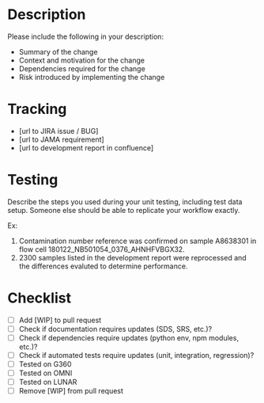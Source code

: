 # Description

Please include the following in your description:

* Summary of the change
* Context and motivation for the change
* Dependencies required for the change
* Risk introduced by implementing the change

# Tracking

* [url to JIRA issue / BUG]
* [url to JAMA requirement]
* [url to development report in confluence]

# Testing

Describe the steps you used during your unit testing, including test data setup. Someone else should be able to replicate your workflow exactly.

Ex:

1. Contamination number reference was confirmed on sample A8638301 in flow cell 180122_NB501054_0376_AHNHFVBGX32. 
2. 2300 samples listed in the development report were reprocessed and the differences evaluted to determine performance.


# Checklist
- [ ] Add [WIP] to pull request
- [ ] Check if documentation requires updates (SDS, SRS, etc.)?
- [ ] Check if dependencies require updates (python env, npm modules, etc.)?
- [ ] Check if automated tests require updates (unit, integration, regression)?
- [ ] Tested on G360
- [ ] Tested on OMNI
- [ ] Tested on LUNAR
- [ ] Remove [WIP] from pull request
